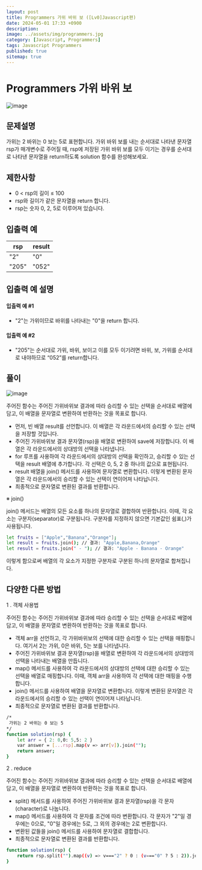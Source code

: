 ```yaml
---
layout: post
title: Programmers 가위 바위 보 ([Lv0]Javascript편)
date: 2024-05-01 17:33 +0900
description: 
image: ../assets/img/programmers.jpg
category: [Javascript, Programmers]
tags: Javascript Programmers
published: true
sitemap: true
---
```


# Programmers 가위 바위 보

![image](https://github.com/gnlgk/gnlgk.github.io/assets/161431748/e4395722-0331-40b0-929a-d463454c6f59)

## 문제설명

가위는 2 바위는 0 보는 5로 표현합니다. 가위 바위 보를 내는 순서대로 나타낸 문자열 rsp가 매개변수로 주어질 때, rsp에 저장된 가위 바위 보를 모두 이기는 경우를 순서대로 나타낸 문자열을 return하도록 solution 함수를 완성해보세요.

## 제한사항

* 0 < rsp의 길이 ≤ 100
* rsp와 길이가 같은 문자열을 return 합니다.
* rsp는 숫자 0, 2, 5로 이루어져 있습니다.

## 입출력 예

|rsp|result|
|---|---|
|"2"|"0"|
|"205"|"052"|

## 입출력 예 설명

#### 입출력 예 #1

* "2"는 가위이므로 바위를 나타내는 "0"을 return 합니다.

#### 입출력 예 #2

* "205"는 순서대로 가위, 바위, 보이고 이를 모두 이기려면 바위, 보, 가위를 순서대로 내야하므로 “052”를 return합니다.

## 풀이

![image](https://github.com/gnlgk/gnlgk.github.io/assets/161431748/78dcb824-9c8b-4858-a919-bc432b234a71)

주어진 함수는 주어진 가위바위보 결과에 따라 승리할 수 있는 선택을 순서대로 배열에 담고, 이 배열을 문자열로 변환하여 반환하는 것을 목표로 합니다.

* 먼저, 빈 배열 result를 선언합니다. 이 배열은 각 라운드에서의 승리할 수 있는 선택을 저장할 것입니다.
* 주어진 가위바위보 결과 문자열(rsp)을 배열로 변환하여 save에 저장합니다. 이 배열은 각 라운드에서의 상대방의 선택을 나타냅니다.
* for 루프를 사용하여 각 라운드에서의 상대방의 선택을 확인하고, 승리할 수 있는 선택을 result 배열에 추가합니다. 각 선택은 0, 5, 2 중 하나의 값으로 표현됩니다.
* result 배열을 join() 메서드를 사용하여 문자열로 변환합니다. 이렇게 변환된 문자열은 각 라운드에서의 승리할 수 있는 선택이 연이어져 나타납니다.
* 최종적으로 문자열로 변환된 결과를 반환합니다.

※ join()

join() 메서드는 배열의 모든 요소를 하나의 문자열로 결합하여 반환합니다. 이때, 각 요소는 구분자(separator)로 구분됩니다. 구분자를 지정하지 않으면 기본값인 쉼표(,)가 사용됩니다.

````bash
let fruits = ["Apple","Banana","Orange"];
let result = fruits.join(); // 결과: "Apple,Banana,Orange"
let result = fruits.join(" - "); // 결과: "Apple - Banana - Orange"
````

이렇게 함으로써 배열의 각 요소가 지정한 구분자로 구분된 하나의 문자열로 합쳐집니다.

## 다양한 다른 방법

1 . 객체 사용법

주어진 함수는 주어진 가위바위보 결과에 따라 승리할 수 있는 선택을 순서대로 배열에 담고, 이 배열을 문자열로 변환하여 반환하는 것을 목표로 합니다.

* 객체 arr을 선언하고, 각 가위바위보의 선택에 대한 승리할 수 있는 선택을 매핑합니다. 여기서 2는 가위, 0은 바위, 5는 보를 나타냅니다.
* 주어진 가위바위보 결과 문자열(rsp)을 배열로 변환하여 각 라운드에서의 상대방의 선택을 나타내는 배열을 만듭니다.
* map() 메서드를 사용하여 각 라운드에서의 상대방의 선택에 대한 승리할 수 있는 선택을 배열로 매핑합니다. 이때, 객체 arr을 사용하여 각 선택에 대한 매핑을 수행합니다.
* join() 메서드를 사용하여 배열을 문자열로 변환합니다. 이렇게 변환된 문자열은 각 라운드에서의 승리할 수 있는 선택이 연이어져 나타납니다.
* 최종적으로 문자열로 변환된 결과를 반환합니다.

````bash
/*
 가위는 2 바위는 0 보는 5
*/
function solution(rsp) {
    let arr = { 2: 0,0: 5,5: 2 }
    var answer = [...rsp].map(v => arr[v]).join("");
    return answer; 
}
````

2 . reduce

주어진 함수는 주어진 가위바위보 결과에 따라 승리할 수 있는 선택을 순서대로 배열에 담고, 이 배열을 문자열로 변환하여 반환하는 것을 목표로 합니다. 

* split() 메서드를 사용하여 주어진 가위바위보 결과 문자열(rsp)을 각 문자(character)로 나눕니다.
* map() 메서드를 사용하여 각 문자를 조건에 따라 변환합니다. 각 문자가 "2"일 경우에는 0으로, "0"일 경우에는 5로, 그 외의 경우에는 2로 변환합니다.
* 변환된 값들을 join() 메서드를 사용하여 문자열로 결합합니다.
* 최종적으로 문자열로 변환된 결과를 반환합니다.

````bash
function solution(rsp) {
    return rsp.split("").map((v) => v==="2" ? 0 : (v==="0" ? 5 : 2)).join("")
}
````
